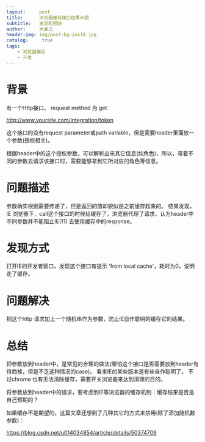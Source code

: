 ```yaml
---
layout:     post
title:      浏览器缓存接口结果问题
subtitle:   发现和预防
author:     大暴马
header-img: img/post-bg-ios10.jpg
catalog: 	 true
tags:
    - 浏览器缓存
    - 开发
---
```


# 背景
有一个Http接口， request method 为 get

http://www.yoursite.com/integration/token

这个接口的没有request parameter或path variable，但是需要header里面放一个参数(授权相关)。

根据header中的这个授权参数，可以解析出来其它信息(如角色)，所以，带着不同的参数去请求该接口时，需要能够拿到它所对应的角色等信息。

# 问题描述
参数确实根据需要传递了，但是返回的值却貌似是之前缓存起来的。
结果发现，IE 浏览器下，call这个接口的时候给缓存了，浏览器代理了请求，认为header中不同参数并不能阻止IE(11) 去使用缓存中的response。

# 发现方式
  打开IE的开发者窗口，发现这个接口有提示 'from local cache'，耗时为0，说明走了缓存。

# 问题解决
把这个http 请求加上一个随机串作为参数，防止IE自作聪明的缓存它的结果。
# 总结
把参数放到header中，是常见的合理的做法(哪怕这个接口是否需要放到header有待商榷，但是不乏这种情况的case)。 看来IE的某些版本是有些自作聪明了。 不过chrome 也有无法清除缓存，需要开关浏览器来达到清理的目的。 

将参数放到header中的请求，要考虑到IE等浏览器的缓存机制：缓存结果是否是自己预期的？

如果缓存不是期望的，这篇文章还想到了几种其它的方式来禁用(除了添加随机数参数)：

https://blog.csdn.net/u014034854/article/details/50374709